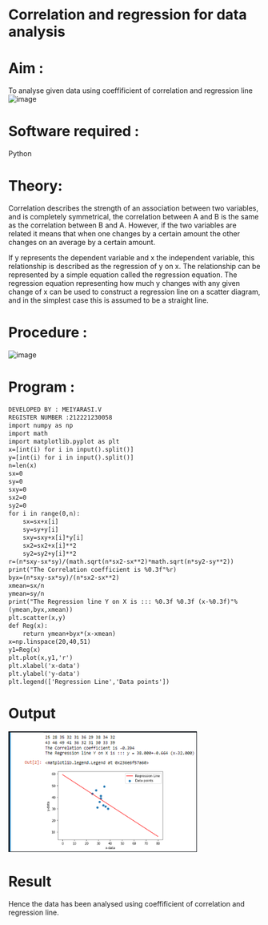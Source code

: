 # Correlation and regression for data analysis
# Aim : 

To analyse given data using coeffificient of correlation and regression line
![image](https://user-images.githubusercontent.com/104613195/168224136-d6b64e64-7d3d-4775-9337-c8f96fe41f2d.png)


# Software required :  

Python

# Theory:

Correlation describes the strength of an association between two variables, and is completely symmetrical, the correlation between A and B is the same as the correlation between B and A. However, if the two variables are related it means that when one changes by a certain amount the other changes on an average by a certain amount.  

If y represents the dependent variable and x the independent variable, this relationship is described as the regression of y on x. The relationship can be represented by a simple equation called the regression equation. The regression equation representing how much y changes with any given change of x can be used to construct a regression line on a scatter diagram, and in the simplest case this is assumed to be a straight line.

# Procedure :

![image](https://user-images.githubusercontent.com/104613195/168225866-ac8f6610-bdc3-4ac2-a24e-2b24ba08e189.png)

# Program :

~~~
DEVELOPED BY : MEIYARASI.V
REGISTER NUMBER :212221230058
import numpy as np
import math
import matplotlib.pyplot as plt
x=[int(i) for i in input().split()]
y=[int(i) for i in input().split()]
n=len(x)
sx=0
sy=0
sxy=0
sx2=0
sy2=0
for i in range(0,n):
    sx=sx+x[i]
    sy=sy+y[i]
    sxy=sxy+x[i]*y[i]
    sx2=sx2+x[i]**2
    sy2=sy2+y[i]**2
r=(n*sxy-sx*sy)/(math.sqrt(n*sx2-sx**2)*math.sqrt(n*sy2-sy**2))
print("The Correlation coefficient is %0.3f"%r)
byx=(n*sxy-sx*sy)/(n*sx2-sx**2)
xmean=sx/n
ymean=sy/n
print("The Regression line Y on X is ::: %0.3f %0.3f (x-%0.3f)"%(ymean,byx,xmean))
plt.scatter(x,y)
def Reg(x):
    return ymean+byx*(x-xmean)
x=np.linspace(20,40,51)
y1=Reg(x)
plt.plot(x,y1,'r')
plt.xlabel('x-data')
plt.ylabel('y-data')
plt.legend(['Regression Line','Data points'])
~~~

# Output 
![output](c1.png)

# Result
Hence the data has been analysed using coeffificient of correlation and regression line.
